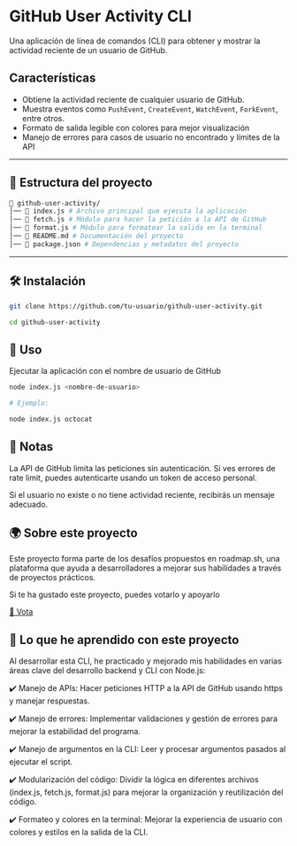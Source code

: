 # GitHub User Activity CLI

Una aplicación de línea de comandos (CLI) para obtener y mostrar la actividad reciente de un usuario de GitHub.

## Características

- Obtiene la actividad reciente de cualquier usuario de GitHub.
- Muestra eventos como `PushEvent`, `CreateEvent`, `WatchEvent`, `ForkEvent`, entre otros.
- Formato de salida legible con colores para mejor visualización
- Manejo de errores para casos de usuario no encontrado y límites de la API

---

## 📂 Estructura del proyecto

```bash
📂 github-user-activity/ 
│── 📄 index.js # Archivo principal que ejecuta la aplicación 
│── 📄 fetch.js # Módulo para hacer la petición a la API de GitHub 
│── 📄 format.js # Módulo para formatear la salida en la terminal 
│── 📄 README.md # Documentación del proyecto 
│── 📄 package.json # Dependencias y metadatos del proyecto
```

---

## 🛠️ Instalación

```sh
git clone https://github.com/tu-usuario/github-user-activity.git

cd github-user-activity

```

## 🚀 Uso

Ejecutar la aplicación con el nombre de usuario de GitHub

```sh
node index.js <nombre-de-usuario>

# Ejemplo:

node index.js octocat

```

## 📝 Notas

La API de GitHub limita las peticiones sin autenticación. Si ves errores de rate limit, puedes autenticarte usando un token de acceso personal.

Si el usuario no existe o no tiene actividad reciente, recibirás un mensaje adecuado.

## 🌍 Sobre este proyecto

Este proyecto forma parte de los desafíos propuestos en roadmap.sh, una plataforma que ayuda a desarrolladores a mejorar sus habilidades a través de proyectos prácticos.

Si te ha gustado este proyecto, puedes votarlo y apoyarlo

[🔗 Vota](https://roadmap.sh/projects/github-user-activity)

## 🚀 Lo que he aprendido con este proyecto

Al desarrollar esta CLI, he practicado y mejorado mis habilidades en varias áreas clave del desarrollo backend y CLI con Node.js:

✔️ Manejo de APIs: Hacer peticiones HTTP a la API de GitHub usando https y manejar respuestas.

✔️ Manejo de errores: Implementar validaciones y gestión de errores para mejorar la estabilidad del programa.

✔️ Manejo de argumentos en la CLI: Leer y procesar argumentos pasados al ejecutar el script.

✔️ Modularización del código: Dividir la lógica en diferentes archivos (index.js, fetch.js, format.js) para mejorar la organización y reutilización del código.

✔️ Formateo y colores en la terminal: Mejorar la experiencia de usuario con colores y estilos en la salida de la CLI.
